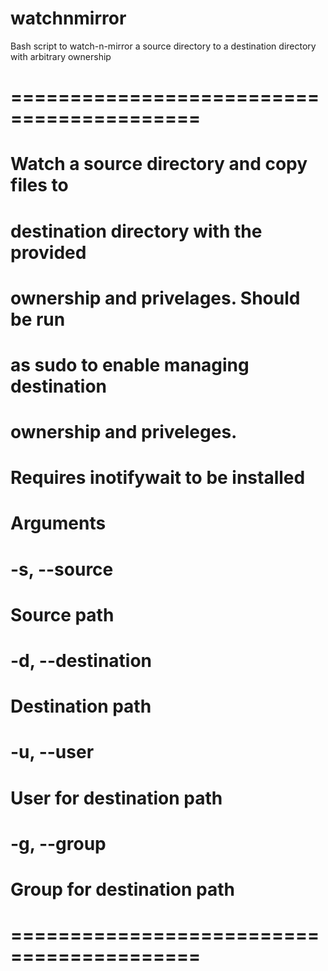 # watchnmirror
Bash script to watch-n-mirror a source directory to a destination directory with arbitrary ownership

# ==========================================
# Watch a source directory and copy files to
# destination directory with the provided
# ownership and privelages. Should be run
# as sudo to enable managing destination
# ownership and priveleges.
# 
# Requires inotifywait to be installed
#
# Arguments 
#   -s, --source
#       Source path
#   -d, --destination
#       Destination path
#   -u, --user
#       User for destination path
#   -g, --group
#       Group for destination path
#
# ==========================================
